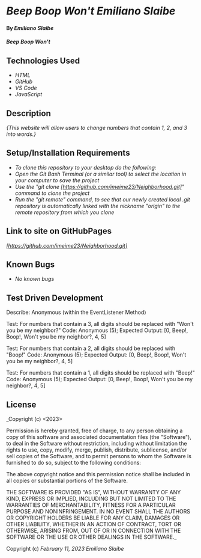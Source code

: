# _Beep Boop Won't Emiliano Slaibe_

#### By _**Emiliano Slaibe**_

#### _Beep Boop Won't_

## Technologies Used

* _HTML_
* _GitHub_
* _VS Code_
* _JavaScript_

## Description

_{This website will allow users to change numbers that contain 1, 2, and 3 into words.}_

## Setup/Installation Requirements
* _To clone this repository to your desktop do the following:_
* _Open the Git Bash Terminal (or a similar tool) to select the location in your computer to save the project_
* _Use the "git clone [https://github.com/imeime23/Neighborhood.git]" command to clone the project_
* _Run the "git remote" command, to see that our newly created local .git repository is automatically linked with the nickname "origin" to the remote repository from which you clone_

## Link to site on GitHubPages

_[https://github.com/imeime23/Neighborhood.git]_

## Known Bugs

* _No known bugs_

## Test Driven Development

Describe: Anonymous (within the EventListener Method)

Test: For numbers that contain a 3, all digits should be replaced with "Won't you be my neighbor?"
Code: Anonymous (5);
Expected Output: [0, Beep!, Boop!, Won't you be my neighbor?, 4, 5]

Test: For numbers that contain a 2, all digits should be replaced with "Boop!"
Code: Anonymous (5);
Expected Output: [0, Beep!, Boop!, Won't you be my neighbor?, 4, 5]

Test: For numbers that contain a 1, all digits should be replaced with "Beep!"
Code: Anonymous (5);
Expected Output: [0, Beep!, Boop!, Won't you be my neighbor?, 4, 5]

## License

_Copyright (c) <2023> <copyright holders>

Permission is hereby granted, free of charge, to any person obtaining a copy
of this software and associated documentation files (the "Software"), to deal
in the Software without restriction, including without limitation the rights
to use, copy, modify, merge, publish, distribute, sublicense, and/or sell
copies of the Software, and to permit persons to whom the Software is
furnished to do so, subject to the following conditions:

The above copyright notice and this permission notice shall be included in all
copies or substantial portions of the Software.

THE SOFTWARE IS PROVIDED "AS IS", WITHOUT WARRANTY OF ANY KIND, EXPRESS OR
IMPLIED, INCLUDING BUT NOT LIMITED TO THE WARRANTIES OF MERCHANTABILITY,
FITNESS FOR A PARTICULAR PURPOSE AND NONINFRINGEMENT. IN NO EVENT SHALL THE
AUTHORS OR COPYRIGHT HOLDERS BE LIABLE FOR ANY CLAIM, DAMAGES OR OTHER
LIABILITY, WHETHER IN AN ACTION OF CONTRACT, TORT OR OTHERWISE, ARISING FROM,
OUT OF OR IN CONNECTION WITH THE SOFTWARE OR THE USE OR OTHER DEALINGS IN THE
SOFTWARE._

Copyright (c) _February 11, 2023_ _Emiliano Slaibe_
